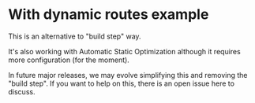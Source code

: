 # With dynamic routes example

This is an alternative to "build step" way.

It's also working with Automatic Static Optimization although it requires more configuration (for the moment).

In future major releases, we may evolve simplifying this and removing the "build step". If you want to help on this, there is an open issue here to discuss.
